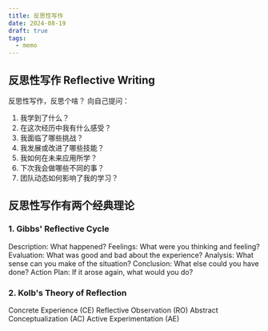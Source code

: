 ```yaml
---
title: 反思性写作
date: 2024-08-19
draft: true
tags:
  - memo
---
```


## 反思性写作 Reflective Writing

反思性写作，反思个啥？ 向自己提问： 
1. 我学到了什么？ 
2. 在这次经历中我有什么感受？ 
3. 我面临了哪些挑战？ 
4. 我发展或改进了哪些技能？ 
5. 我如何在未来应用所学？ 
6. 下次我会做哪些不同的事？ 
7. 团队动态如何影响了我的学习？

## 反思性写作有两个经典理论
### 1. Gibbs' Reflective Cycle 
Description: What happened? 
Feelings: What were you thinking and feeling? 
Evaluation: What was good and bad about the experience? 
Analysis: What sense can you make of the situation? 
Conclusion: What else could you have done? 
Action Plan: If it arose again, what would you do? 

### 2. Kolb's Theory of Reflection 
Concrete Experience (CE) 
Reflective Observation (RO) 
Abstract Conceptualization (AC) 
Active Experimentation (AE)